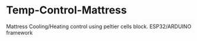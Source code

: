 # Temp-Control-Mattress
Mattress Cooling/Heating control using peltier cells block. ESP32/ARDUINO framework
